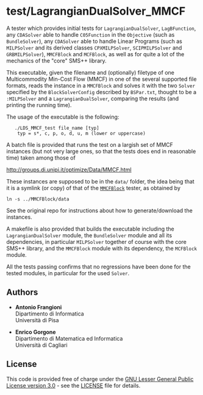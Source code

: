 # test/LagrangianDualSolver_MMCF

A tester which provides initial tests for `LagrangianDualSolver`,
`LagBFunction`, any `CDASolver` able to handle `C05Function` in the
`Objective` (such as `BundleSolver`), any `CDASolver` able to handle
Linear Programs (such as `MILPSolver` and its derived classes
`CPXMILPSolver`, `SCIPMILPSolver` and `GRBMILPSolver`), `MMCFBlock` 
and `MCFBlock`, as well as for quite a lot of the mechanics of the 
"core" SMS++ library.

This executable, given the filename and (optionally) filetype of one
Multicommodity Min-Cost Flow (MMCF) in one of the several supported file
formats, reads the instance in a `MMCFBlock` and solves it with the two
`Solver` specified by the `BlockSolverConfig` described by `BSPar.txt`,
thought to be a `:MILPSolver` and a `LagrangianDualSolver`, comparing
the results (and printing the running time).

The usage of the executable is the following:

       ./LDS_MMCF_test file_name [typ]
        typ = s*, c, p, o, d, u, m (lower or uppercase)

A batch file is provided that runs the test on a largish set of
MMCF instances (but not very large ones, so that the tests does end
in reasonable time) taken among those of

http://groups.di.unipi.it/optimize/Data/MMCF.html

These instances are supposed to be in the `data/` folder, the idea being
that it is a symlink (or copy) of that of the
[`MMCFBlock`](--//MMCFBlock/README.md) tester, as obtained by

    ln -s ../MMCFBlock/data 

See the original repo for instructions about how to generate/download the
instances.

A makefile is also provided that builds the executable including the
`LagrangianDualSolver` module, the `BundleSolver` module and all its
dependencies, in particular `MILPSolver` together of course with the
core SMS++ library, and the `MMCFBlock` module with its dependency,
the `MCFBlock` module.

All the tests passing confirms that no regressions have been done for
the tested modules, in particular for the used `Solver`.


## Authors

- **Antonio Frangioni**  
  Dipartimento di Informatica  
  Università di Pisa

- **Enrico Gorgone**  
  Dipartimento di Matematica ed Informatica  
  Università di Cagliari


## License

This code is provided free of charge under the [GNU Lesser General Public
License version 3.0](https://opensource.org/licenses/lgpl-3.0.html) -
see the [LICENSE](LICENSE) file for details.
